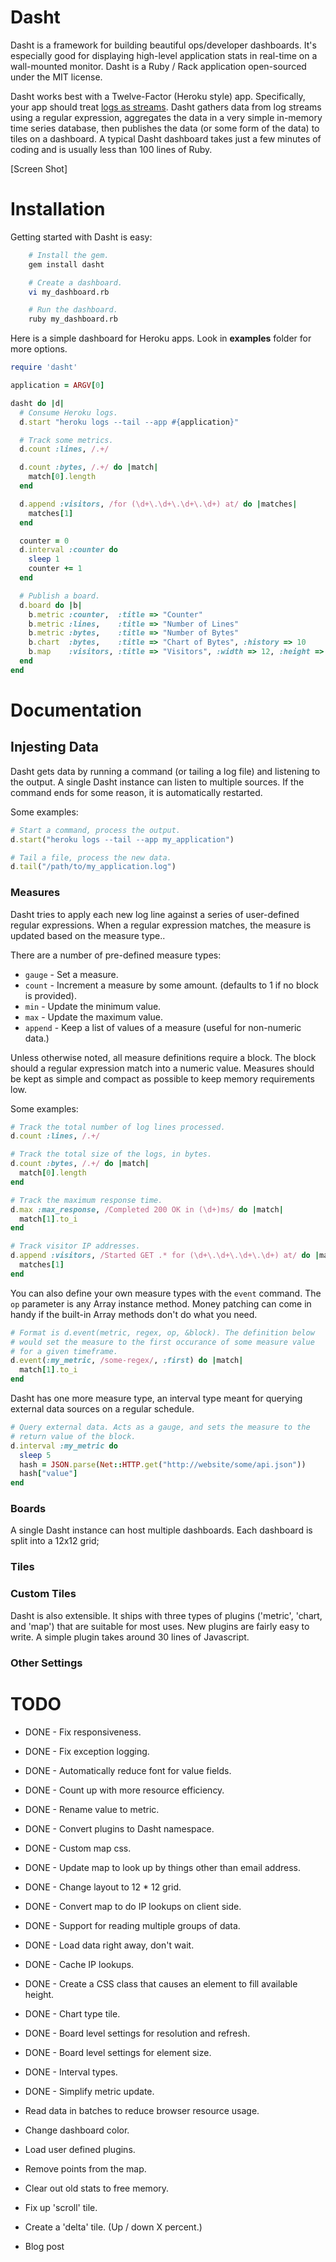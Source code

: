# Dasht

Dasht is a framework for building beautiful ops/developer dashboards. It's especially good for displaying high-level application stats in real-time on a wall-mounted monitor. Dasht is a Ruby / Rack application open-sourced under the MIT license.

Dasht works best with a Twelve-Factor (Heroku style) app. Specifically, your app should treat [logs as streams](http://12factor.net/logs). Dasht gathers data from log streams using a regular expression, aggregates the data in a very simple in-memory time series database, then publishes the data (or some form of the data) to tiles on a dashboard. A typical Dasht dashboard takes just a few minutes of coding and is usually less than 100 lines of Ruby.

[Screen Shot]

# Installation

Getting started with Dasht is easy:

```sh
    # Install the gem.
    gem install dasht

    # Create a dashboard.
    vi my_dashboard.rb

    # Run the dashboard.
    ruby my_dashboard.rb
```

Here is a simple dashboard for Heroku apps. Look in **examples** folder for more options.

```ruby
require 'dasht'

application = ARGV[0]

dasht do |d|
  # Consume Heroku logs.
  d.start "heroku logs --tail --app #{application}"

  # Track some metrics.
  d.count :lines, /.+/

  d.count :bytes, /.+/ do |match|
    match[0].length
  end

  d.append :visitors, /for (\d+\.\d+\.\d+\.\d+) at/ do |matches|
    matches[1]
  end

  counter = 0
  d.interval :counter do
    sleep 1
    counter += 1
  end

  # Publish a board.
  d.board do |b|
    b.metric :counter,  :title => "Counter"
    b.metric :lines,    :title => "Number of Lines"
    b.metric :bytes,    :title => "Number of Bytes"
    b.chart  :bytes,    :title => "Chart of Bytes", :history => 10
    b.map    :visitors, :title => "Visitors", :width => 12, :height => 9
  end
end
```

# Documentation

## Injesting Data

Dasht gets data by running a command (or tailing a log file) and listening to the output. A single Dasht instance can listen to multiple sources. If the command ends for some reason, it is automatically restarted.

Some examples:

```ruby
# Start a command, process the output.
d.start("heroku logs --tail --app my_application")

# Tail a file, process the new data.
d.tail("/path/to/my_application.log")
```

### Measures

Dasht tries to apply each new log line against a series of user-defined regular expressions. When a regular expression matches, the measure is updated based on the measure type..

There are a number of pre-defined measure types:

+ `gauge` - Set a measure.
+ `count` - Increment a measure by some amount. (defaults to 1 if no block is provided).
+ `min` - Update the minimum value.
+ `max` - Update the maximum value.
+ `append` - Keep a list of values of a measure (useful for non-numeric data.)

Unless otherwise noted, all measure definitions require a block. The block should a regular expression match into a numeric value. Measures should be kept as simple and compact as possible to keep memory requirements low.

Some examples:

```ruby
# Track the total number of log lines processed.
d.count :lines, /.+/

# Track the total size of the logs, in bytes.
d.count :bytes, /.+/ do |match|
  match[0].length
end

# Track the maximum response time.
d.max :max_response, /Completed 200 OK in (\d+)ms/ do |match|
  match[1].to_i
end

# Track visitor IP addresses.
d.append :visitors, /Started GET .* for (\d+\.\d+\.\d+\.\d+) at/ do |matches|
  matches[1]
end
```

You can also define your own measure types with the `event` command. The `op` parameter is any Array instance method. Money patching can come in handy if the built-in Array methods don't do what you need.

```ruby
# Format is d.event(metric, regex, op, &block). The definition below
# would set the measure to the first occurance of some measure value
# for a given timeframe.
d.event(:my_metric, /some-regex/, :first) do |match|
  match[1].to_i
end
```

Dasht has one more measure type, an interval type meant for querying external data sources on a regular schedule.

```ruby
# Query external data. Acts as a gauge, and sets the measure to the
# return value of the block.
d.interval :my_metric do
  sleep 5
  hash = JSON.parse(Net::HTTP.get("http://website/some/api.json"))
  hash["value"]
end
```

### Boards

A single Dasht instance can host multiple dashboards. Each dashboard is split into a 12x12 grid;

### Tiles

### Custom Tiles

Dasht is also extensible. It ships with three types of plugins ('metric', 'chart, and 'map') that are suitable for most uses. New plugins are fairly easy to write. A simple plugin takes around 30 lines of Javascript.

### Other Settings


# TODO

+ DONE - Fix responsiveness.
+ DONE - Fix exception logging.
+ DONE - Automatically reduce font for value fields.
+ DONE - Count up with more resource efficiency.
+ DONE - Rename value to metric.
+ DONE - Convert plugins to Dasht namespace.
+ DONE - Custom map css.
+ DONE - Update map to look up by things other than email address.
+ DONE - Change layout to 12 * 12 grid.
+ DONE - Convert map to do IP lookups on client side.
+ DONE - Support for reading multiple groups of data.
+ DONE - Load data right away, don't wait.
+ DONE - Cache IP lookups.
+ DONE - Create a CSS class that causes an element to fill available height.
+ DONE - Chart type tile.
+ DONE - Board level settings for resolution and refresh.
+ DONE - Board level settings for element size.
+ DONE - Interval types.
+ DONE - Simplify metric update.

+ Read data in batches to reduce browser resource usage.
+ Change dashboard color.
+ Load user defined plugins.
+ Remove points from the map.
+ Clear out old stats to free memory.
+ Fix up 'scroll' tile.
+ Create a 'delta' tile. (Up / down X percent.)

+ Blog post
